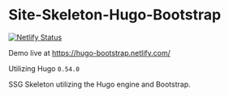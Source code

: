 # Site-Skeleton-Hugo-Bootstrap

[![Netlify Status](https://api.netlify.com/api/v1/badges/776e7def-70c0-4864-9347-155c3c46dc97/deploy-status)](https://app.netlify.com/sites/hugo-bootstrap/deploys)

Demo live at <https://hugo-bootstrap.netlify.com/>

Utilizing Hugo `0.54.0`

SSG Skeleton utilizing the Hugo engine and Bootstrap.
